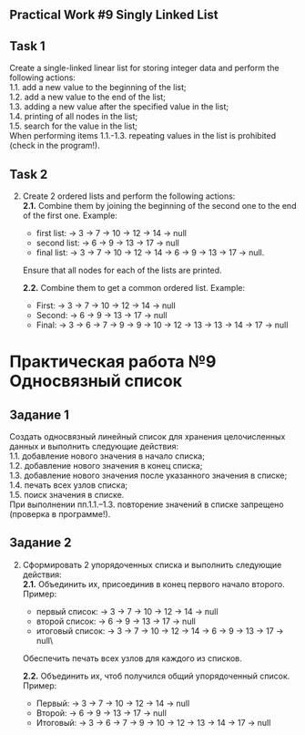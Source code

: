 ## Practical Work #9 Singly Linked List

## Task 1

Create a single-linked linear list for storing integer data and perform the following actions:\
1.1. add a new value to the beginning of the list;\
1.2. add a new value to the end of the list;\
1.3. adding a new value after the specified value in the list;\
1.4. printing of all nodes in the list;\
1.5. search for the value in the list;\
When performing items 1.1.-1.3. repeating values in the list is prohibited (check in the program!).

## Task 2

2. Create 2 ordered lists and perform the following actions:\
   **2.1.** Combine them by joining the beginning of the second one to the end of the first one.
   Example:
    - first list: -> 3 -> 7 -> 10 -> 12 -> 14 -> null
    - second list: -> 6 -> 9 -> 13 -> 17 -> null
    - final list: -> 3 -> 7 -> 10 -> 12 -> 14 -> 6 -> 9 -> 13 -> 17 -> null\.

   Ensure that all nodes for each of the lists are printed.

   **2.2.** Combine them to get a common ordered list.
   Example:
    - First: -> 3 -> 7 -> 10 -> 12 -> 14 -> null
    - Second: -> 6 -> 9 -> 13 -> 17 -> null
    - Final: -> 3 -> 6 -> 7 -> 9 -> 9 -> 10 -> 12 -> 13 -> 13 -> 14 -> 17 -> null
   

# Практическая работа №9 Односвязный список

## Задание 1

Создать односвязный линейный список для хранения целочисленных данных и выполнить следующие действия:\
1.1. добавление нового значения в начало списка;\
1.2. добавление нового значения в конец списка;\
1.3. добавление нового значения после указанного значения в списке;\
1.4. печать всех узлов списка;\
1.5. поиск значения в списке.\
При выполнении пп.1.1.–1.3. повторение значений в списке запрещено (проверка в программе!).

## Задание 2

2. Сформировать 2 упорядоченных списка и выполнить следующие действия:\
   **2.1.** Объединить их, присоединив в конец первого начало второго.\
   Пример:
    - первый список: -> 3 -> 7 -> 10 -> 12 -> 14 -> null
    - второй список: -> 6 -> 9 -> 13 -> 17 -> null
    - итоговый список: -> 3 -> 7 -> 10 -> 12 -> 14 -> 6 -> 9 -> 13 -> 17 -> null\

   Обеспечить печать всех узлов для каждого из списков.

   **2.2.** Объединить их, чтоб получился общий упорядоченный список.\
   Пример:
    - Первый: -> 3 -> 7 -> 10 -> 12 -> 14 -> null
    - Второй: -> 6 -> 9 -> 13 -> 17 -> null
    - Итоговый: -> 3 -> 6 -> 7 -> 9 -> 10 -> 12 -> 13 -> 14 -> 17 -> null
